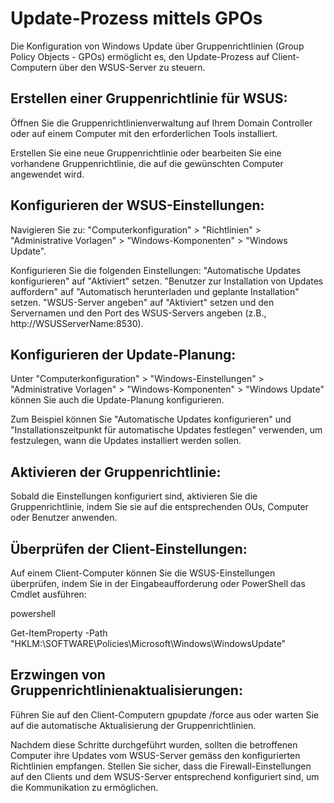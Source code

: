 # Update-Prozess mittels GPOs

Die Konfiguration von Windows Update über Gruppenrichtlinien (Group Policy Objects - GPOs) ermöglicht es, den Update-Prozess auf Client-Computern über den WSUS-Server zu steuern.

## Erstellen einer Gruppenrichtlinie für WSUS:

   Öffnen Sie die Gruppenrichtlinienverwaltung auf Ihrem Domain Controller oder auf einem Computer mit den erforderlichen Tools installiert.

   Erstellen Sie eine neue Gruppenrichtlinie oder bearbeiten Sie eine vorhandene Gruppenrichtlinie, die auf die gewünschten Computer angewendet wird.

## Konfigurieren der WSUS-Einstellungen:

   Navigieren Sie zu: "Computerkonfiguration" > "Richtlinien" > "Administrative Vorlagen" > "Windows-Komponenten" > "Windows Update".

   Konfigurieren Sie die folgenden Einstellungen:
   "Automatische Updates konfigurieren" auf "Aktiviert" setzen.
   "Benutzer zur Installation von Updates auffordern" auf "Automatisch herunterladen und geplante Installation" setzen.
   "WSUS-Server angeben" auf "Aktiviert" setzen und den Servernamen und den Port des WSUS-Servers angeben (z.B., http://WSUSServerName:8530).

## Konfigurieren der Update-Planung:

   Unter "Computerkonfiguration" > "Windows-Einstellungen" > "Administrative Vorlagen" > "Windows-Komponenten" > "Windows Update" können Sie auch die Update-Planung konfigurieren.

   Zum Beispiel können Sie "Automatische Updates konfigurieren" und "Installationszeitpunkt für automatische Updates festlegen" verwenden, um festzulegen, wann die Updates installiert werden sollen.

## Aktivieren der Gruppenrichtlinie:

   Sobald die Einstellungen konfiguriert sind, aktivieren Sie die Gruppenrichtlinie, indem Sie sie auf die entsprechenden OUs, Computer oder Benutzer anwenden.

## Überprüfen der Client-Einstellungen:

   Auf einem Client-Computer können Sie die WSUS-Einstellungen überprüfen, indem Sie in der Eingabeaufforderung oder PowerShell das Cmdlet ausführen:

   powershell

   Get-ItemProperty -Path "HKLM:\SOFTWARE\Policies\Microsoft\Windows\WindowsUpdate"

## Erzwingen von Gruppenrichtlinienaktualisierungen:

   Führen Sie auf den Client-Computern gpupdate /force aus oder warten Sie auf die automatische Aktualisierung der Gruppenrichtlinien.

Nachdem diese Schritte durchgeführt wurden, sollten die betroffenen Computer ihre Updates vom WSUS-Server gemäss den konfigurierten Richtlinien empfangen. Stellen Sie sicher, dass die Firewall-Einstellungen auf den Clients und dem WSUS-Server entsprechend konfiguriert sind, um die Kommunikation zu ermöglichen.